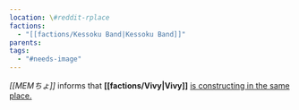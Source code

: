```yaml
---
location: \#reddit-rplace
factions:
  - "[[factions/Kessoku Band|Kessoku Band]]"
parents: 
tags:
  - "#needs-image"
---
```

*[[MEMちょ]]* informs that **[[factions/Vivy|Vivy]]** [is constructing in the same place.](discord://discord.com/channels/1093664259273130084/1131230952119615600/1131577919169368105)

